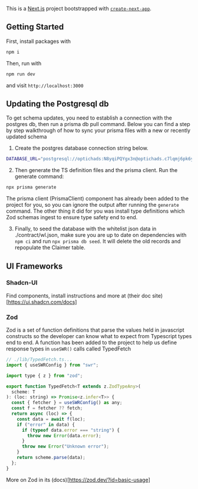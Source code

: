 This is a [Next.js](https://nextjs.org/) project bootstrapped with [`create-next-app`](https://github.com/vercel/next.js/tree/canary/packages/create-next-app).

## Getting Started

First, install packages with

```bash
npm i
```

Then, run with

```bash
npm run dev
```

and visit `http://localhost:3000`

## Updating the Postgresql db

To get schema updates, you need to establish a connection with the postgres db, then run a prisma db pull command. Below you can find a step by step walkthrough of how to sync your prisma files with a new or recently updated schema

1. Create the postgres database connection string below.

```bash
DATABASE_URL="postgresql://optichads:N8yqiPQYgx3n@optichads.c7lqmj6pk6yb.us-east-1.rds.amazonaws.com:5432/whitelist" npx prisma db pull
```

2. Then generate the TS definition files and the prisma client. Run the generate command:

```bash
npx prisma generate
```

The prisma client (PrismaClient) component has already been added to the project for you, so you can ignore the output after running the `generate` command. The other thing it did for you was install type definitions which Zod schemas ingest to ensure type safety end to end.

3. Finally, to seed the database with the whitelist json data in ./contract/wl.json, make sure you are up to date on dependencies with `npm ci` and run `npx prisma db seed`. It will delete the old records and repopulate the Claimer table.

## UI Frameworks

### Shadcn-UI

Find components, install instructions and more at (their doc site)[https://ui.shadcn.com/docs]

### Zod

Zod is a set of function definitions that parse the values held in javascript constructs so the developer can know what to expect from Typescript types end to end. A function has been added to the project to help us define response types in `useSWR()` calls called TypedFetch

```js
// ./lib/TypedFetch.ts...
import { useSWRConfig } from "swr";

import type { z } from "zod";

export function TypedFetch<T extends z.ZodTypeAny>(
  scheme: T
): (loc: string) => Promise<z.infer<T>> {
  const { fetcher } = useSWRConfig() as any;
  const f = fetcher ?? fetch;
  return async (loc) => {
    const data = await f(loc);
    if ("error" in data) {
      if (typeof data.error === "string") {
        throw new Error(data.error);
      }
      throw new Error("Unknown error");
    }
    return scheme.parse(data);
  };
}
```

More on Zod in its (docs)[https://zod.dev/?id=basic-usage]
